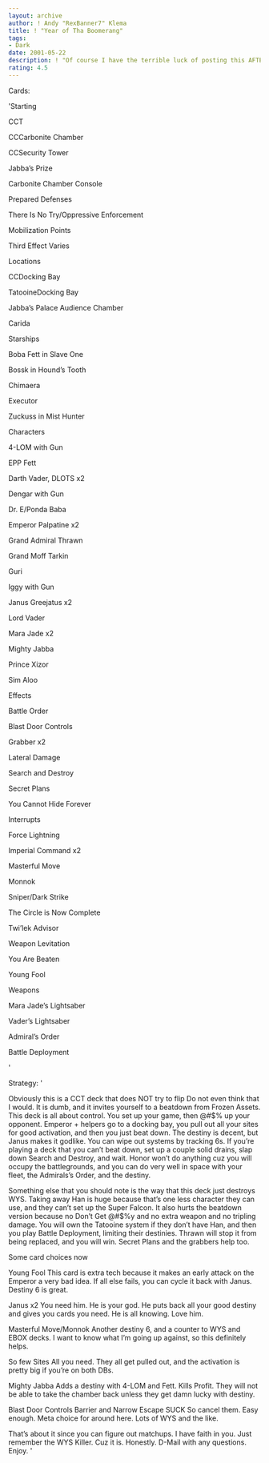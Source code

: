 ```yaml
---
layout: archive
author: ! Andy "RexBanner7" Klema
title: ! "Year of Tha Boomerang"
tags:
- Dark
date: 2001-05-22
description: ! "Of course I have the terrible luck of posting this AFTER Martin Akessson (I apologize for that butchering) posted his, but this is a deck I’ve been playing for quite a while now. Oh, and the title’s a Rage song."
rating: 4.5
---
```

Cards: 

'Starting

CCT

CCCarbonite Chamber

CCSecurity Tower

Jabba’s Prize

Carbonite Chamber Console

Prepared Defenses

There Is No Try/Oppressive Enforcement

Mobilization Points

Third Effect Varies


Locations

CCDocking Bay

TatooineDocking Bay

Jabba’s Palace Audience Chamber

Carida


Starships

Boba Fett in Slave One

Bossk in Hound’s Tooth

Chimaera

Executor

Zuckuss in Mist Hunter


Characters

4-LOM with Gun

EPP Fett

Darth Vader, DLOTS x2

Dengar with Gun

Dr. E/Ponda Baba

Emperor Palpatine x2

Grand Admiral Thrawn

Grand Moff Tarkin

Guri

Iggy with Gun

Janus Greejatus x2

Lord Vader

Mara Jade x2

Mighty Jabba

Prince Xizor

Sim Aloo


Effects

Battle Order

Blast Door Controls 

Grabber x2

Lateral Damage

Search and Destroy

Secret Plans

You Cannot Hide Forever


Interrupts

Force Lightning

Imperial Command x2

Masterful Move

Monnok

Sniper/Dark Strike

The Circle is Now Complete

Twi’lek Advisor

Weapon Levitation

You Are Beaten

Young Fool


Weapons

Mara Jade’s Lightsaber

Vader’s Lightsaber


Admiral’s Order

Battle Deployment

'

Strategy: '

Obviously this is a CCT deck that does NOT try to flip Do not even think that I would. It is dumb, and it invites yourself to a beatdown from Frozen Assets. This deck is all about control. You set up your game, then @#$% up your opponent. Emperor + helpers go to a docking bay, you pull out all your sites for good activation, and then you just beat down. The destiny is decent, but Janus makes it godlike. You can wipe out systems by tracking 6s. If you’re playing a deck that you can’t beat down, set up a couple solid drains, slap down Search and Destroy, and wait. Honor won’t do anything cuz you will occupy the battlegrounds, and you can do very well in space with your fleet, the Admirals’s Order, and the destiny. 


Something else that you should note is the way that this deck just destroys WYS. Taking away Han is huge because that’s one less character they can use, and they can’t set up the Super Falcon. It also hurts the beatdown version because no Don’t Get @#$%y and no extra weapon and no tripling damage. You will own the Tatooine system if they don’t have Han, and then you play Battle Deployment, limiting their destinies. Thrawn will stop it from being replaced, and you will win. Secret Plans and the grabbers help too.


Some card choices now


Young Fool This card is extra tech because it makes an early attack on the Emperor a very bad idea. If all else fails, you can cycle it back with Janus. Destiny 6 is great.


Janus x2 You need him. He is your god. He puts back all your good destiny and gives you cards you need. He is all knowing. Love him.


Masterful Move/Monnok Another destiny 6, and a counter to WYS and EBOX decks. I want to know what I’m going up against, so this definitely helps.


So few Sites All you need. They all get pulled out, and the activation is pretty big if you’re on both DBs. 


Mighty Jabba Adds a destiny with 4-LOM and Fett. Kills Profit. They will not be able to take the chamber back unless they get damn lucky with destiny.


Blast Door Controls Barrier and Narrow Escape SUCK So cancel them. Easy enough. Meta choice for around here. Lots of WYS and the like. 


That’s about it since you can figure out matchups. I have faith in you. Just remember the WYS Killer. Cuz it is. Honestly. D-Mail with any questions. Enjoy. '
